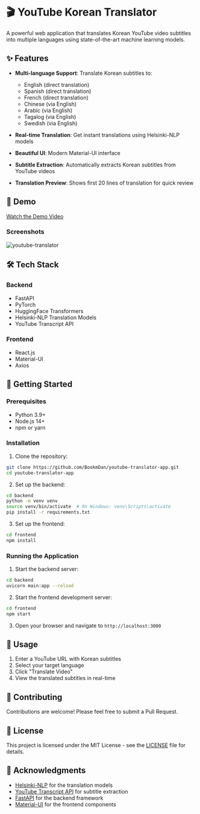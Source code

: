 # 🎬 YouTube Korean Translator

A powerful web application that translates Korean YouTube video subtitles into multiple languages using state-of-the-art machine learning models.

## ✨ Features

- **Multi-language Support**: Translate Korean subtitles to:
  - English (direct translation)
  - Spanish (direct translation)
  - French (direct translation)
  - Chinese (via English)
  - Arabic (via English)
  - Tagalog (via English)
  - Swedish (via English)

- **Real-time Translation**: Get instant translations using Helsinki-NLP models
- **Beautiful UI**: Modern Material-UI interface
- **Subtitle Extraction**: Automatically extracts Korean subtitles from YouTube videos
- **Translation Preview**: Shows first 20 lines of translation for quick review

## 🎥 Demo

[Watch the Demo Video](https://www.youtube.com/watch?v=XVEquB0Cydo)


### Screenshots
![youtube-translator](https://github.com/user-attachments/assets/bb58b9a1-57dd-41f6-9fe0-a6b563edef9b)

## 🛠️ Tech Stack

### Backend
- FastAPI
- PyTorch
- HuggingFace Transformers
- Helsinki-NLP Translation Models
- YouTube Transcript API

### Frontend
- React.js
- Material-UI
- Axios

## 🚀 Getting Started

### Prerequisites
- Python 3.9+
- Node.js 14+
- npm or yarn

### Installation

1. Clone the repository:
```bash
git clone https://github.com/BookmDan/youtube-translator-app.git
cd youtube-translator-app
```

2. Set up the backend:
```bash
cd backend
python -m venv venv
source venv/bin/activate  # On Windows: venv\Scripts\activate
pip install -r requirements.txt
```

3. Set up the frontend:
```bash
cd frontend
npm install
```

### Running the Application

1. Start the backend server:
```bash
cd backend
uvicorn main:app --reload
```

2. Start the frontend development server:
```bash
cd frontend
npm start
```

3. Open your browser and navigate to `http://localhost:3000`

## 📝 Usage

1. Enter a YouTube URL with Korean subtitles
2. Select your target language
3. Click "Translate Video"
4. View the translated subtitles in real-time

## 🤝 Contributing

Contributions are welcome! Please feel free to submit a Pull Request.

## 📄 License

This project is licensed under the MIT License - see the [LICENSE](LICENSE) file for details.

## 🙏 Acknowledgments

- [Helsinki-NLP](https://huggingface.co/Helsinki-NLP) for the translation models
- [YouTube Transcript API](https://github.com/jdepoix/youtube-transcript-api) for subtitle extraction
- [FastAPI](https://fastapi.tiangolo.com/) for the backend framework
- [Material-UI](https://mui.com/) for the frontend components

